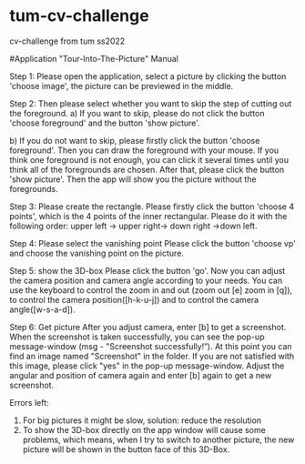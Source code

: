 # tum-cv-challenge
cv-challenge from tum ss2022

#Application "Tour-Into-The-Picture" Manual

Step 1: Please open the application, select a picture by clicking the button 'choose image', the picture can be previewed in the middle. 

Step 2: Then please select whether you want to skip the step of cutting out the foreground.
a)	If you want to skip, please do not click the button 'choose foreground' and the button 'show picture'.

b)	If you do not want to skip, please firstly click the button 'choose foreground'. Then you can draw the foreground with your mouse. If you think one foreground is not enough, you can click it several times until you think all of the foregrounds are chosen. After that, please click the button 'show picture'. Then the app will show you the picture without the foregrounds.

Step 3: Please create the rectangle.
Please firstly click the button 'choose 4 points', which is the 4 points of the inner rectangular. Please do it with the following order: upper left -> upper right-> down right ->down left. 

Step 4: Please select the vanishing point
Please click the button 'choose vp' and choose the vanishing point on the picture.

Step 5: show the 3D-box
Please click the button 'go'. Now you can adjust the camera position and camera angle according to your needs. You can use the keyboard to control the zoom in and out (zoom out [e] zoom in [q]), to control the camera position([h-k-u-j]) and to control the camera angle([w-s-a-d]).

Step 6: Get picture
    After you adjust camera, enter [b] to get a screenshot. When the screenshot is taken successfully, you can see the pop-up message-window (msg - "Screenshot successfully!”). At this point you can find an image named "Screenshot" in the folder.
If you are not satisfied with this image, please click "yes" in the pop-up message-window. Adjust the angular and position of camera again and enter [b] again to get a new screenshot.


Errors left:
1. For big pictures it might be slow, solution: reduce the resolution
2. To show the 3D-box directly on the app window will cause some problems, which means, when I try to switch to another picture, the new picture will be shown in the button face of this 3D-Box. 

